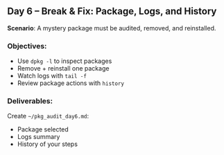 ## Day 6 – Break & Fix: Package, Logs, and History
**Scenario**: A mystery package must be audited, removed, and reinstalled.

### Objectives:
- Use `dpkg -l` to inspect packages
- Remove + reinstall one package
- Watch logs with `tail -f`
- Review package actions with `history`

### Deliverables:
Create `~/pkg_audit_day6.md`:
- Package selected
- Logs summary
- History of your steps
